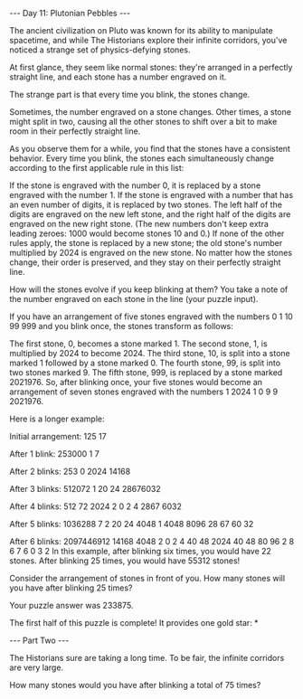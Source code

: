 --- Day 11: Plutonian Pebbles ---

The ancient civilization on Pluto was known for its ability to manipulate spacetime, and while The Historians explore their infinite corridors, you've noticed a strange set of physics-defying stones.

At first glance, they seem like normal stones: they're arranged in a perfectly straight line, and each stone has a number engraved on it.

The strange part is that every time you blink, the stones change.

Sometimes, the number engraved on a stone changes. Other times, a stone might split in two, causing all the other stones to shift over a bit to make room in their perfectly straight line.

As you observe them for a while, you find that the stones have a consistent behavior. Every time you blink, the stones each simultaneously change according to the first applicable rule in this list:

If the stone is engraved with the number 0, it is replaced by a stone engraved with the number 1.
If the stone is engraved with a number that has an even number of digits, it is replaced by two stones. The left half of the digits are engraved on the new left stone, and the right half of the digits are engraved on the new right stone. (The new numbers don't keep extra leading zeroes: 1000 would become stones 10 and 0.)
If none of the other rules apply, the stone is replaced by a new stone; the old stone's number multiplied by 2024 is engraved on the new stone.
No matter how the stones change, their order is preserved, and they stay on their perfectly straight line.

How will the stones evolve if you keep blinking at them? You take a note of the number engraved on each stone in the line (your puzzle input).

If you have an arrangement of five stones engraved with the numbers 0 1 10 99 999 and you blink once, the stones transform as follows:

The first stone, 0, becomes a stone marked 1.
The second stone, 1, is multiplied by 2024 to become 2024.
The third stone, 10, is split into a stone marked 1 followed by a stone marked 0.
The fourth stone, 99, is split into two stones marked 9.
The fifth stone, 999, is replaced by a stone marked 2021976.
So, after blinking once, your five stones would become an arrangement of seven stones engraved with the numbers 1 2024 1 0 9 9 2021976.

Here is a longer example:

Initial arrangement:
125 17

After 1 blink:
253000 1 7

After 2 blinks:
253 0 2024 14168

After 3 blinks:
512072 1 20 24 28676032

After 4 blinks:
512 72 2024 2 0 2 4 2867 6032

After 5 blinks:
1036288 7 2 20 24 4048 1 4048 8096 28 67 60 32

After 6 blinks:
2097446912 14168 4048 2 0 2 4 40 48 2024 40 48 80 96 2 8 6 7 6 0 3 2
In this example, after blinking six times, you would have 22 stones. After blinking 25 times, you would have 55312 stones!

Consider the arrangement of stones in front of you. How many stones will you have after blinking 25 times?

Your puzzle answer was 233875.

The first half of this puzzle is complete! It provides one gold star: *

--- Part Two ---

The Historians sure are taking a long time. To be fair, the infinite corridors are very large.

How many stones would you have after blinking a total of 75 times?

